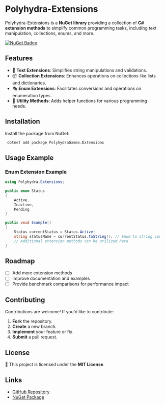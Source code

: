 # Polyhydra-Extensions

Polyhydra-Extensions is a **NuGet library** providing a collection of **C# extension methods** to simplify common programming tasks, including text manipulation, collections, enums, and more.

[![NuGet Badge](https://img.shields.io/nuget/v/Polyhydra-Extensions.svg)](https://www.nuget.org/packages/PolyhydraGames.Extensions/)

## Features

- 📝 **Text Extensions**: Simplifies string manipulations and validations.
- 📦 **Collection Extensions**: Enhances operations on collections like lists and dictionaries.
- 🎭 **Enum Extensions**: Facilitates conversions and operations on enumeration types.
- 🔧 **Utility Methods**: Adds helper functions for various programming needs.

## Installation

Install the package from NuGet:

```sh
 dotnet add package PolyhydraGames.Extensions
```

## Usage Example

### Enum Extension Example
```csharp
using Polyhydra.Extensions;

public enum Status
{
    Active,
    Inactive,
    Pending
}

public void Example()
{
    Status currentStatus = Status.Active;
    string statusName = currentStatus.ToString(); // Enum to string conversion
    // Additional extension methods can be utilized here
}
```

## Roadmap
- [ ] Add more extension methods
- [ ] Improve documentation and examples
- [ ] Provide benchmark comparisons for performance impact

## Contributing

Contributions are welcome! If you'd like to contribute:

1. **Fork** the repository.
2. **Create** a new branch.
3. **Implement** your feature or fix.
4. **Submit** a pull request.

## License

📜 This project is licensed under the **MIT License**.

## Links
- [GitHub Repository](https://github.com/lancer1977/Polyhydra-Extensions)
- [NuGet Package](https://www.nuget.org/packages/Polyhydra-Extensions/)


